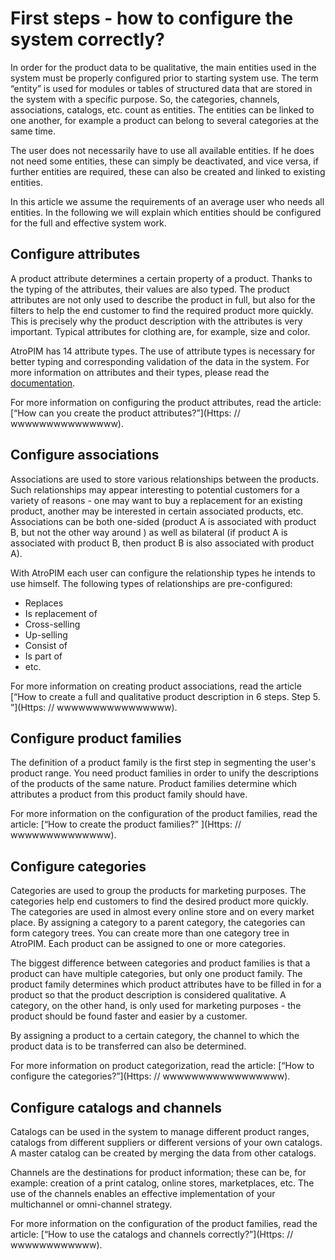 # First steps - how to configure the system correctly?

In order for the product data to be qualitative, the main entities used in the system must be properly configured prior to starting system use. The term “entity” is used for modules or tables of structured data that are stored in the system with a specific purpose. So, the categories, channels, associations, catalogs, etc. count as entities. The entities can be linked to one another, for example a product can belong to several categories at the same time.

The user does not necessarily have to use all available entities. If he does not need some entities, these can simply be deactivated, and vice versa, if further entities are required, these can also be created and linked to existing entities.

In this article we assume the requirements of an average user who needs all entities. In the following we will explain which entities should be configured for the full and effective system work.

## Configure attributes

A product attribute determines a certain property of a product. Thanks to the typing of the attributes, their values are also typed. The product attributes are not only used to describe the product in full, but also for the filters to help the end customer to find the required product more quickly. This is precisely why the product description with the attributes is very important. Typical attributes for clothing are, for example, size and color.

AtroPIM has 14 attribute types. The use of attribute types is necessary for better typing and corresponding validation of the data in the system. For more information on attributes and their types, please read the [documentation](https://github.com/atrocore/atropim-docs/blob/master/en/user-guide/attributes.md).

For more information on configuring the product attributes, read the article:  [“How can you create the product attributes?”](Https: // wwwwwwwwwwwwwww).

## Configure associations 

Associations are used to store various relationships between the products. Such relationships may appear interesting to potential customers for a variety of reasons - one may want to buy a replacement for an existing product, another may be interested in certain associated products, etc. Associations can be both one-sided (product A is associated with product B, but not the other way around ) as well as bilateral (if product A is associated with product B, then product B is also associated with product A).

With AtroPIM each user can configure the relationship types he intends to use himself. The following types of relationships are pre-configured:

- Replaces
- Is replacement of
- Cross-selling
- Up-selling
- Consist of
- Is part of
- etc.

For more information on creating product associations, read the article [“How to create a full and qualitative product description in 6 steps. Step 5. ”](Https: // wwwwwwwwwwwwwwww).

## Configure product families

The definition of a product family is the first step in segmenting the user's product range. You need product families in order to unify the descriptions of the products of the same nature. Product families determine which attributes a product from this product family should have.

For more information on the configuration of the product families, read the article: [“How to create the product families?” ](Https: // wwwwwwwwwwwwww).

## Configure categories

Categories are used to group the products for marketing purposes. The categories help end customers to find the desired product more quickly. The categories are used in almost every online store and on every market place. By assigning a category to a parent category, the categories can form category trees. You can create more than one category tree in AtroPIM. Each product can be assigned to one or more categories.

The biggest difference between categories and product families is that a product can have multiple categories, but only one product family. The product family determines which product attributes have to be filled in for a product so that the product description is considered qualitative. A category, on the other hand, is only used for marketing purposes - the product should be found faster and easier by a customer.

By assigning a product to a certain category, the channel to which the product data is to be transferred can also be determined.

For more information on product categorization, read the article: [“How to configure the categories?”](Https: // wwwwwwwwwwwwwwwww). 

## Configure catalogs and channels

Catalogs can be used in the system to manage different product ranges, catalogs from different suppliers or different versions of your own catalogs. A master catalog can be created by merging the data from other catalogs.

Channels are the destinations for product information; these can be, for example: creation of a print catalog, online stores, marketplaces, etc. The use of the channels enables an effective implementation of your multichannel or omni-channel strategy.

For more information on the configuration of the product families, read the article: [“How to use the catalogs and channels correctly?”](Https: // wwwwwwwwwwww). 
